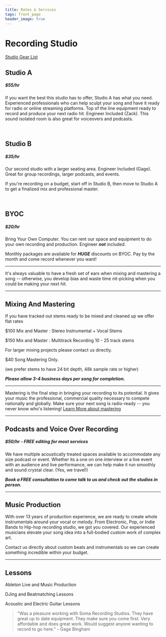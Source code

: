 ```yaml
---
title: Rates & Services
tags: front_page
header_image: true
---
```


# Recording Studio

<a href="https://docs.google.com/document/d/1HLUwtYPdi1T1jxgAa-9-FBaEY2tu0qam09FnswaiqkU/edit?usp=sharing" target="Studio Gear List">Studio Gear List</a>

## Studio A
##### $55/hr

If you want the best this studio has to offer, Studio A has what you need. Experienced professionals who can help sculpt your song and have it ready for radio or online streaming platforms. Top of the line equipment ready to record and produce your next radio hit. Engineer Included (Zack). This sound isolated room is also great for voiceovers and podcasts.

<br>

## Studio B
##### $35/hr

Our second studio with a larger seating area. Engineer Included (Gage). Great for group recordings, larger podcasts, and events.

If you're recording on a budget, start off in Studio B, then move to Studio A to get a finalized mix and professional master.

<br>

## BYOC 
##### $20/hr

Bring Your Own Computer. You can rent our space and equipment to do your own recording and production. Engineer **_not_** included.

Monthly packages are available for **_HUGE_** discounts on BYOC. Pay by the month and come record whenever you want! 

- - -

It's always valuable to have a fresh set of ears when mixing and mastering a song -- otherwise, you develop bias and waste time nit-picking when you could be making your next hit.

- - -

## Mixing And Mastering

If you have tracked out stems ready to be mixed and cleaned up we offer flat rates

$100 Mix and Master : Stereo Instrumental + Vocal Stems

$150 Mix and Master : Multitrack Recording 10 - 25 track stems

For larger mixing projects please contact us directly.

$40 Song Mastering Only.

(we prefer stems to have 24 bit depth, 48k sample rate or higher)

**_Please allow 3-4 business days per song for completion._**

- - -

Mastering is the final step in bringing your recording to its potential. It gives your music the professional, commercial quality necessary to compete nationally and globally. Make sure your next song is radio-ready --  you never know who's listening! <a href="https://www.izotope.com/en/learn/what-is-mastering.html" target="what is mastering">Learn More about mastering</a>

- - -

## Podcasts and Voice Over Recording

##### $50/hr - FREE editing for most services

We have multiple acoustically treated spaces available to accommodate any size podcast or event. Whether its a one on one interview or a live event with an audience and live performance, we can help make it run smoothly and sound crystal clear. (Yes, we travel!) 

**_Book a FREE consultation to come talk to us and check out the studios in person._**

- - -

## Music Production

With over 13 years of production experience, we are ready to create whole instrumentals around your vocal or melody. From Electronic, Pop, or Indie Bands to Hip-hop recording studio, we got you covered. Our experienced musicians elevate your song idea into a full-bodied custom work of complex art.

Contact us directly about custom beats and instrumentals so we can create something incredible within your budget.

- - -

## Lessons

Ableton Live and Music Production

DJing and Beatmatching Lessons

Acoustic and Electric Guitar Lessons

<blockquote>"Was a pleasure working with Soma Recording Studios. They have great up to date equipment. They make sure you come first. Very affordable and does great work. Would suggest anyone wanting to record to go here." - Gage Bingham</blockquote>

<br>